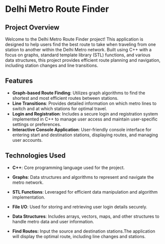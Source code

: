 # Delhi Metro Route Finder

## Project Overview
Welcome to the Delhi Metro Route Finder project! This application is designed to help users find the best route to take when traveling from one station to another within the Delhi Metro network. Built using C++ with a focus on graphs, standard template library (STL) functions, and various data structures, this project provides efficient route planning and navigation, including station changes and line transitions.

## Features
- **Graph-based Route Finding**: Utilizes graph algorithms to find the shortest and most efficient routes between stations.
- **Line Transitions**: Provides detailed information on which metro lines to switch and at which stations for optimal travel.
- **Login and Registration**: Includes a secure login and registration system implemented in C++ to manage user access and maintain user-specific settings or preferences.
- **Interactive Console Application**: User-friendly console interface for entering start and destination stations, displaying routes, and managing user accounts.

## Technologies Used
- **C++**: Core programming language used for the project.
- **Graphs**: Data structures and algorithms to represent and navigate the metro network.
- **STL Functions**: Leveraged for efficient data manipulation and algorithm implementation.
- **File I/O**: Used for storing and retrieving user login details securely.
- **Data Structures**: Includes arrays, vectors, maps, and other structures to handle metro data and user information.

- **Find Routes:**
Input the source and destination stations.The application will display the optimal route, including line changes and stations.
